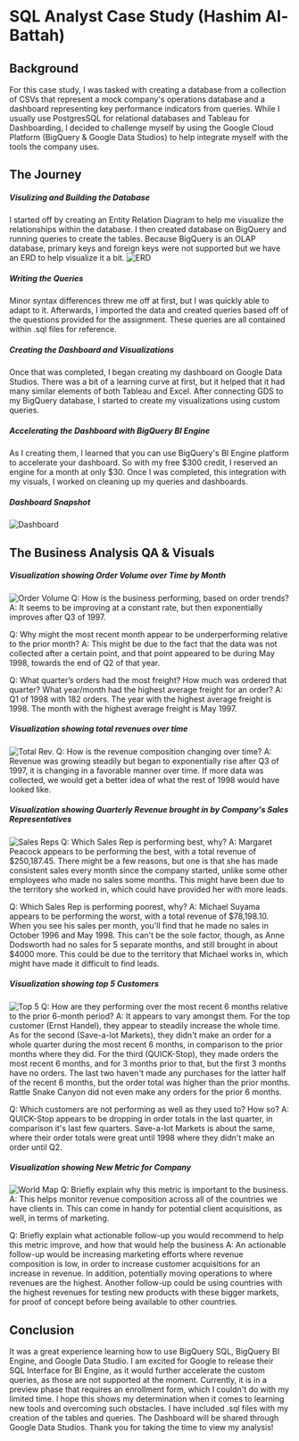 # SQL Analyst Case Study (Hashim Al-Battah)
## Background
For this case study, I was tasked with creating a database from a collection of CSVs that represent a mock company's operations database and a dashboard representing key performance indicators from queries. While I usually use PostgresSQL for relational databases and Tableau for Dashboarding, I decided to challenge myself by using the Google Cloud Platform (BigQuery & Google Data Studios) to help integrate myself with the tools the company uses. 

## The Journey 
##### Visulizing and Building the Database
I started off by creating an Entity Relation Diagram to help me visualize the relationships within the database. I then created database on BigQuery and running queries to create the tables. Because BigQuery is an OLAP database, primary keys and foreign keys were not supported but we have an ERD to help visualize it a bit. 
![ERD](/Images/ERD_of_CSVs.PNG)
##### Writing the Queries
Minor syntax differences threw me off at first, but I was quickly able to adapt to it. Afterwards, I imported the data and created queries based off of the questions provided for the assignment. These queries are all contained within .sql files for reference.
##### Creating the Dashboard and Visualizations
Once that was completed, I began creating my dashboard on Google Data Studios. There was a bit of a learning curve at first, but it helped that it had many similar elements of both Tableau and Excel. After connecting GDS to my BigQuery database, I started to create my visualizations using custom queries. 
##### Accelerating the Dashboard with BigQuery BI Engine
As I creating them, I learned that you can use BigQuery's BI Engine platform to accelerate your dashboard. So with my free $300 credit, I reserved an engine for a month at only $30. Once I was completed, this integration with my visuals, I worked on cleaning up my queries and dashboards.
##### Dashboard Snapshot
![Dashboard](/Images/Dashboard.PNG)
## The Business Analysis QA & Visuals
##### Visualization showing Order Volume over Time by Month
![Order Volume](/Images/order_vol.PNG)
Q: How is the business performing, based on order trends?
A: It seems to be improving at a constant rate, but then exponentially improves after Q3 of 1997.

Q: Why might the most recent month appear to be underperforming relative to the
prior month?
A: This might be due to the fact that the data was not collected after a certain point, and that point appeared to be during May 1998, towards the end of Q2 of that year. 

Q: What quarter’s orders had the most freight? How much was ordered that
quarter? What year/month had the highest average freight for an order?
A: Q1 of 1998 with 182 orders. The year with the highest average freight is 1998. The month with the highest average freight is May 1997.
##### Visualization showing total revenues over time
![Total Rev.](/Images/total_rev.PNG)
Q: How is the revenue composition changing over time?
A: Revenue was growing steadily but began to exponentially rise after Q3 of 1997, it is changing in a favorable manner over time. If more data was collected, we would get a better idea of what the rest of 1998 would have looked like.
##### Visualization showing Quarterly Revenue brought in by Company's Sales Representatives
![Sales Reps](/Images/sales_rep_rev.PNG)
Q: Which Sales Rep is performing best, why?
A: Margaret Peacock appears to be performing the best, with a total revenue of $250,187.45. There might be a few reasons, but one is that she has made consistent sales every month since the company started, unlike some other employees who made no sales some months. This might have been due to the territory she worked in, which could have provided her with more leads. 

Q: Which Sales Rep is performing poorest, why?
A: Michael Suyama appears to be performing the worst, with a total revenue of $78,198.10. When you see his sales per month, you'll find that he made no sales in October 1996 and May 1998. This can't be the sole factor, though, as Anne Dodsworth had no sales for 5 separate months, and still brought in about $4000 more. This could be due to the territory that Michael works in, which might have made it difficult to find leads.
##### Visualization showing top 5 Customers
![Top 5](/Images/top_5.PNG)
Q: How are they performing over the most recent 6 months relative to the prior
6-month period?
A: It appears to vary amongst them. For the top customer (Ernst Handel), they appear to steadily increase the whole time. As for the second (Save-a-lot Markets), they didn't make an order for a whole quarter during the most recent 6 months, in comparison to the prior months where they did. For the third (QUICK-Stop), they made orders the most recent 6 months, and for 3 months prior to that, but the first 3 months have no orders. The last two haven't made any purchases for the latter half of the recent 6 months, but the order total was higher than the prior months. Rattle Snake Canyon did not even make any orders for the prior 6 months.

Q: Which customers are not performing as well as they used to? How so?
A: QUICK-Stop appears to be dropping in order totals in the last quarter, in comparison it's last few quarters. Save-a-lot Markets is about the same, where their order totals were great until 1998 where they didn't make an order until Q2.
##### Visualization showing New Metric for Company
![World Map](/Images/geo-chart.PNG)
Q: Briefly explain why this metric is important to the business.
A: This helps monitor revenue composition across all of the countries we have clients in. This can come in handy for potential client acquisitions, as well, in terms of marketing. 

Q: Briefly explain what actionable follow-up you would recommend to help this metric improve, and how that would help the business
A: An actionable follow-up would be increasing marketing efforts where revenue composition is low, in order to increase customer acquisitions for an increase in revenue. In addition, potentially moving operations to where revenues are the highest. Another follow-up could be using countries with the highest revenues for testing new products with these bigger markets, for proof of concept before being available to other countries. 

## Conclusion
It was a great experience learning how to use BigQuery SQL, BigQuery BI Engine, and Google Data Studio. I am excited for Google to release their SQL Interface for BI Engine, as it would further accelerate the custom queries, as those are not supported at the moment. Currently, it is in a preview phase that requires an enrollment form, which I couldn't do with my limited time. I hope this shows my determination when it comes to learning new tools and overcoming such obstacles. I have included .sql files with my creation of the tables and queries. The Dashboard will be shared through Google Data Studios. Thank you for taking the time to view my analysis!





